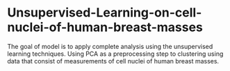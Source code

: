 # Unsupervised-Learning-on-cell-nuclei-of-human-breast-masses


The goal of model is to apply complete analysis using the unsupervised learning techniques. Using PCA as a preprocessing step to clustering using data that consist of measurements of cell nuclei of human breast masses.
